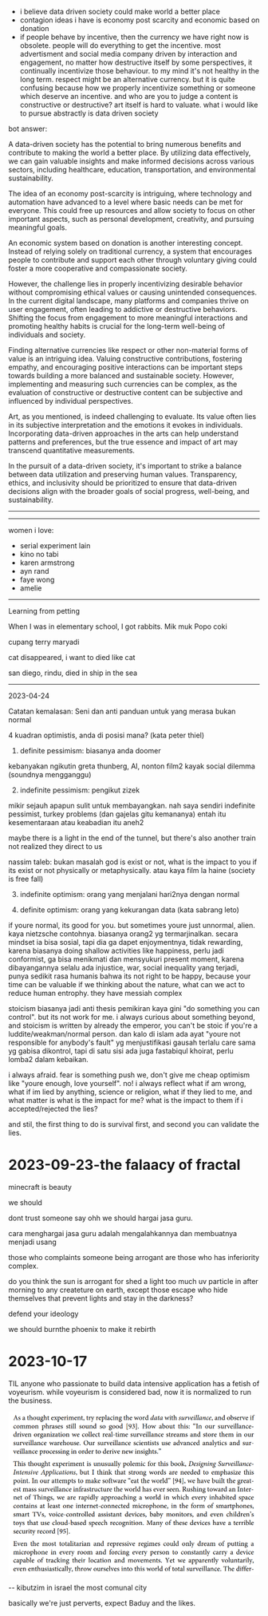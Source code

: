 - i believe data driven society could make world a better place
- contagion ideas i have is economy post scarcity and economic based on donation
- if people behave by incentive, then the currency we have right now is obsolete. people will do everything to get the incentive. most advertisment and social media company driven by interaction and engagement, no matter how destructive itself by some perspectives, it continually incentivize those behaviour. to my mind it's not healthy in the long term. respect might be an alternative currency. 
but it is quite confusing because how we properly incentivize something or someone which deserve an incentive. 
and who are you to judge a content is constructive or destructive?
art itself is hard to valuate. 
what i would like to pursue abstractly is data driven society

bot answer:

A data-driven society has the potential to bring numerous benefits and contribute to making the world a better place. By utilizing data effectively, we can gain valuable insights and make informed decisions across various sectors, including healthcare, education, transportation, and environmental sustainability.

The idea of an economy post-scarcity is intriguing, where technology and automation have advanced to a level where basic needs can be met for everyone. This could free up resources and allow society to focus on other important aspects, such as personal development, creativity, and pursuing meaningful goals.

An economic system based on donation is another interesting concept. Instead of relying solely on traditional currency, a system that encourages people to contribute and support each other through voluntary giving could foster a more cooperative and compassionate society.

However, the challenge lies in properly incentivizing desirable behavior without compromising ethical values or causing unintended consequences. In the current digital landscape, many platforms and companies thrive on user engagement, often leading to addictive or destructive behaviors. Shifting the focus from engagement to more meaningful interactions and promoting healthy habits is crucial for the long-term well-being of individuals and society.

Finding alternative currencies like respect or other non-material forms of value is an intriguing idea. Valuing constructive contributions, fostering empathy, and encouraging positive interactions can be important steps towards building a more balanced and sustainable society. However, implementing and measuring such currencies can be complex, as the evaluation of constructive or destructive content can be subjective and influenced by individual perspectives.

Art, as you mentioned, is indeed challenging to evaluate. Its value often lies in its subjective interpretation and the emotions it evokes in individuals. Incorporating data-driven approaches in the arts can help understand patterns and preferences, but the true essence and impact of art may transcend quantitative measurements.

In the pursuit of a data-driven society, it's important to strike a balance between data utilization and preserving human values. Transparency, ethics, and inclusivity should be prioritized to ensure that data-driven decisions align with the broader goals of social progress, well-being, and sustainability.

---

----

women i love:

- serial experiment lain
- kino no tabi
- karen armstrong
- ayn rand
- faye wong
- amelie

---
Learning from petting

When I was in elementary school, I got rabbits. Mik muk Popo coki

cupang terry maryadi

cat disappeared, i want to died like cat

san diego, rindu, died in ship in the sea

---
2023-04-24

Catatan kemalasan: Seni dan anti panduan untuk yang merasa bukan normal

4 kuadran optimistis, anda di posisi mana? (kata peter thiel)

1. definite pessimism: biasanya anda doomer

kebanyakan ngikutin greta thunberg, AI, nonton film2 kayak social dilemma (soundnya mengganggu)

2. indefinite pessimism: pengikut zizek

mikir sejauh apapun sulit untuk membayangkan. nah saya sendiri indefinite pessimist, 
turkey problems (dan gajelas gitu kemananya) entah itu kesementaraan atau keabadian itu aneh2

maybe there is a light in the end of the tunnel, but there's also another train not realized they direct to us

nassim taleb: bukan masalah god is exist or not, what is the impact to you if its exist or not physically or metaphysically.
atau kaya film la haine (society is free fall)

3. indefinite optimism: orang yang menjalani hari2nya dengan normal

4. definite optimism: orang yang kekurangan data (kata sabrang leto)

if youre normal, its good for you. but sometimes youre just unnormal, alien. 
kaya nietzsche contohnya. biasanya orang2 yg termarjinalkan. secara mindset ia bisa sosial, tapi dia ga dapet enjoymentnya, tidak rewarding, karena biasanya doing shallow activities like happiness, perlu jadi conformist, ga bisa menikmati dan mensyukuri present moment, karena dibayangannya selalu ada injustice, war, social inequality yang terjadi, punya sedikit rasa humanis bahwa its not right to be happy, because your time can be valuable if we thinking about the nature, what can we act to reduce human entrophy. they have messiah complex

stoicism biasanya jadi anti thesis pemikiran kaya gini "do something you can control". but its not work for me. i always curious about something beyond, and stoicism is written by already the emperor, you can't be stoic if you're a luddite/weakman/normal person. dan kalo di islam ada ayat "youre not responsible for anybody's fault" yg menjustifikasi gausah terlalu care sama yg gabisa dikontrol, tapi di satu sisi ada juga fastabiqul khoirat, perlu lomba2 dalam kebaikan. 

i always afraid. fear is something push we, don't give me cheap optimism like "youre enough, love yourself". no! i always reflect what if am wrong, what if im lied by anything, science or religion, what if they lied to me, and what matter is what is the impact for me? what is the impact to them if i accepted/rejected the lies?

and stil, the first thing to do is survival first, and second you can validate the lies. 

# 2023-09-23-the falaacy of fractal

minecraft is beauty

we should 

dont trust someone say ohh we should hargai jasa guru. 

cara menghargai jasa guru adalah mengalahkannya dan membuatnya menjadi usang

those who complaints someone being arrogant are those who has inferiority complex.

do you think the sun is arrogant for shed a light too much uv particle in after morning to any createture on earth, except those escape  who hide themselves that prevent lights and stay in the darkness?

defend your ideology

we should burnthe phoenix to make it rebirth


# 2023-10-17

TIL anyone who passionate to build data intensive application has a fetish of voyeurism. while voyeurism is considered bad, now it is normalized to run the business. 

![designing surveillance app](<designing surveillance app.png>)

-- kibutzim in israel the most comunal city

basically we're just perverts, expect Baduy and the likes.
